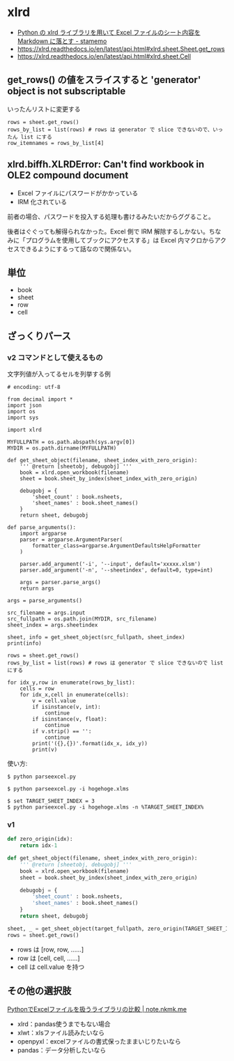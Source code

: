 # xlrd
- [Python の xlrd ライブラリを用いて Excel ファイルのシート内容を Markdown に落とす - stamemo](https://stakiran.hatenablog.com/entry/2018/06/26/212020)
- https://xlrd.readthedocs.io/en/latest/api.html#xlrd.sheet.Sheet.get_rows
- https://xlrd.readthedocs.io/en/latest/api.html#xlrd.sheet.Cell

## get_rows() の値をスライスすると 'generator' object is not subscriptable
いったんリストに変更する

```
rows = sheet.get_rows()
rows_by_list = list(rows) # rows は generator で slice できないので、いったん list にする
row_itemnames = rows_by_list[4]
```

## xlrd.biffh.XLRDError: Can't find workbook in OLE2 compound document
- Excel ファイルにパスワードがかかっている
- IRM 化されている

前者の場合、パスワードを投入する処理も書けるみたいだからググること。

後者はぐぐっても解得られなかった。Excel 側で IRM 解除するしかない。ちなみに「プログラムを使用してブックにアクセスする」は Excel 内マクロからアクセスできるようにするって話なので関係ない。

## 単位
- book
- sheet
- row
- cell

## ざっくりパース

### v2 コマンドとして使えるもの
文字列値が入ってるセルを列挙する例

```
# encoding: utf-8

from decimal import *
import json
import os
import sys

import xlrd

MYFULLPATH = os.path.abspath(sys.argv[0])
MYDIR = os.path.dirname(MYFULLPATH)

def get_sheet_object(filename, sheet_index_with_zero_origin):
    ''' @return [sheetobj, debugobj] '''
    book = xlrd.open_workbook(filename)
    sheet = book.sheet_by_index(sheet_index_with_zero_origin)

    debugobj = {
        'sheet_count' : book.nsheets,
        'sheet_names' : book.sheet_names()
    }
    return sheet, debugobj

def parse_arguments():
    import argparse
    parser = argparse.ArgumentParser(
        formatter_class=argparse.ArgumentDefaultsHelpFormatter
    )

    parser.add_argument('-i', '--input', default='xxxxx.xlsm')
    parser.add_argument('-n', '--sheetindex', default=0, type=int)

    args = parser.parse_args()
    return args

args = parse_arguments()

src_filename = args.input
src_fullpath = os.path.join(MYDIR, src_filename)
sheet_index = args.sheetindex

sheet, info = get_sheet_object(src_fullpath, sheet_index)
print(info)

rows = sheet.get_rows()
rows_by_list = list(rows) # rows は generator で slice できないので list にする

for idx_y,row in enumerate(rows_by_list):
    cells = row
    for idx_x,cell in enumerate(cells):
        v = cell.value
        if isinstance(v, int):
            continue
        if isinstance(v, float):
            continue
        if v.strip() == '':
            continue
        print('({},{})'.format(idx_x, idx_y))
        print(v)
```

使い方:

```
$ python parseexcel.py

$ python parseexcel.py -i hogehoge.xlms

$ set TARGET_SHEET_INDEX = 3
$ python parseexcel.py -i hogehoge.xlms -n %TARGET_SHEET_INDEX%
```

### v1
```python
def zero_origin(idx):
    return idx-1

def get_sheet_object(filename, sheet_index_with_zero_origin):
    ''' @return [sheetobj, debugobj] '''
    book = xlrd.open_workbook(filename)
    sheet = book.sheet_by_index(sheet_index_with_zero_origin)

    debugobj = {
        'sheet_count' : book.nsheets,
        'sheet_names' : book.sheet_names()
    }
    return sheet, debugobj

sheet, _ = get_sheet_object(target_fullpath, zero_origin(TARGET_SHEET_INDEX))
rows = sheet.get_rows()
```

- rows は [row, row, ……]
- row は [cell, cell, ……]
- cell は cell.value を持つ

## その他の選択肢
[PythonでExcelファイルを扱うライブラリの比較 | note.nkmk.me](https://note.nkmk.me/python-excel-library/)

- xlrd：pandas使うまでもない場合
- xlwt：xlsファイル読みたいなら
- openpyxl：excelファイルの書式保ったままいじりたいなら
- pandas：データ分析したいなら
